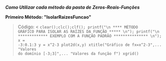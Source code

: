 <b>*Como Utilizar cada método da pasta de Zeros-Reais-Funções*</b>

<b>Primeiro Método: "IsolarRaizesFuncao"</b>
> Código: <
<code>clear();clc();clf();
printf("\n **** MÉTODO GRÁFICO PARA ISOLAR AS RAÍZES DA FUNÇÃO ***** \n");
printf("\n ************* EXEMPLO COM A FUNÇÃO PADRÃO *************** \n");
x = -3:0.1:3
y = x^2-3
plot2d(x,y)
xtitle("Gráfico de fx=x^2-3",...
  "Valores do domínio [-3;3]",...
  "Valores da função f")
xgrid()</code>

